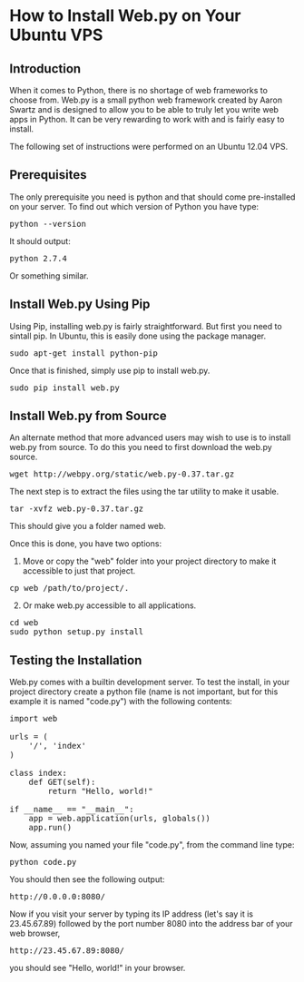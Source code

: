 # How to Install Web.py on Your Ubuntu VPS

## Introduction

When it comes to Python, there is no shortage of web frameworks to choose from. Web.py is a small python web framework created by Aaron Swartz and is designed to allow you to be able to truly let you write web apps in Python.  It can be very rewarding to work with and is fairly easy to install.

The following set of instructions were performed on an Ubuntu 12.04 VPS.

## Prerequisites

The only prerequisite you need is python and that should come pre-installed on your server. To find out which version of Python you have type:
<pre>
python --version
</pre>

It should output:
<pre>
python 2.7.4
</pre>

Or something similar.


## Install Web.py Using Pip

Using Pip, installing web.py is fairly straightforward. But first you need to sintall pip. In Ubuntu, this is easily done using the package manager.
<pre>
sudo apt-get install python-pip
</pre>

Once that is finished, simply use pip to install web.py.
<pre>
sudo pip install web.py
</pre>

## Install Web.py from Source

An alternate method that more advanced users may wish to use is to install web.py from source.  To do this you need to first download the web.py source.
<pre>
wget http://webpy.org/static/web.py-0.37.tar.gz
</pre>

The next step is to extract the files using the tar utility to make it usable.
<pre>
tar -xvfz web.py-0.37.tar.gz
</pre>

This should give you a folder named web.

Once this is done, you have two options:
1. Move or copy the "web" folder into your project directory to make it accessible to just that project.
<pre>
cp web /path/to/project/.
</pre>

2. Or make web.py accessible to all applications.
<pre>
cd web
sudo python setup.py install
</pre>


## Testing the Installation

Web.py comes with a builtin development server.  To test the install, in your project directory create a python file (name is not important, but for this example it is named "code.py") with the following contents:
<pre>
import web

urls = (
    '/', 'index'
)

class index:
    def GET(self):
        return "Hello, world!"

if __name__ == "__main__":
    app = web.application(urls, globals())
    app.run()
</pre>

Now, assuming you named your file "code.py", from the command line type:
<pre>
python code.py
</pre>

You should then see the following output:
<pre>
http://0.0.0.0:8080/
</pre>

Now if you visit your server by typing its IP address (let's say it is 23.45.67.89) followed by the port number 8080 into the address bar of your web browser,
<pre>
http://23.45.67.89:8080/
</pre>

you should see "Hello, world!" in your browser.
